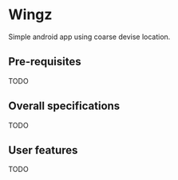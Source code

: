 # Wingz

Simple android app using coarse devise location.

## Pre-requisites

TODO

## Overall specifications

TODO
## User features

TODO


